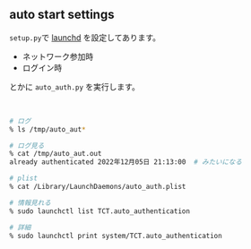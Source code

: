 ## auto start settings

`setup.py`で [launchd](https://www.launchd.info/) を設定してあります。

- ネットワーク参加時
- ログイン時

とかに `auto_auth.py` を実行します。

<br>

```bash
# ログ
% ls /tmp/auto_aut*

# ログ見る
% cat /tmp/auto_aut.out
already authenticated 2022年12月05日 21:13:00  # みたいになる

# plist
% cat /Library/LaunchDaemons/auto_auth.plist

# 情報見れる
% sudo launchctl list TCT.auto_authentication 

# 詳細
% sudo launchctl print system/TCT.auto_authentication
```